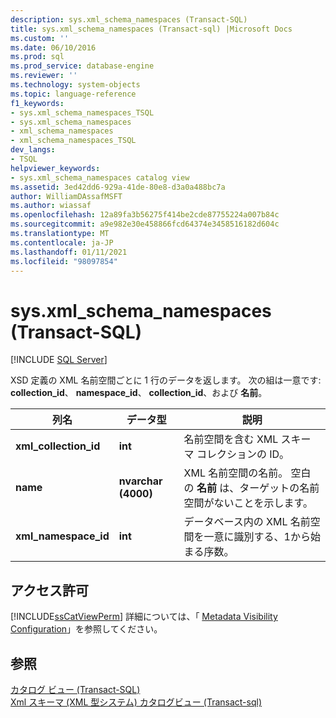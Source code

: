 ```yaml
---
description: sys.xml_schema_namespaces (Transact-SQL)
title: sys.xml_schema_namespaces (Transact-sql) |Microsoft Docs
ms.custom: ''
ms.date: 06/10/2016
ms.prod: sql
ms.prod_service: database-engine
ms.reviewer: ''
ms.technology: system-objects
ms.topic: language-reference
f1_keywords:
- sys.xml_schema_namespaces_TSQL
- sys.xml_schema_namespaces
- xml_schema_namespaces
- xml_schema_namespaces_TSQL
dev_langs:
- TSQL
helpviewer_keywords:
- sys.xml_schema_namespaces catalog view
ms.assetid: 3ed42dd6-929a-41de-80e8-d3a0a488bc7a
author: WilliamDAssafMSFT
ms.author: wiassaf
ms.openlocfilehash: 12a89fa3b56275f414be2cde87755224a007b84c
ms.sourcegitcommit: a9e982e30e458866fcd64374e3458516182d604c
ms.translationtype: MT
ms.contentlocale: ja-JP
ms.lasthandoff: 01/11/2021
ms.locfileid: "98097854"
---
```

# <a name="sysxml_schema_namespaces-transact-sql"></a>sys.xml_schema_namespaces (Transact-SQL)
[!INCLUDE [SQL Server](../../includes/applies-to-version/sqlserver.md)]

  XSD 定義の XML 名前空間ごとに 1 行のデータを返します。 次の組は一意です: **collection_id**、 **namespace_id**、 **collection_id**、および **名前**。  
  
|列名|データ型|説明|  
|-----------------|---------------|-----------------|  
|**xml_collection_id**|**int**|名前空間を含む XML スキーマ コレクションの ID。|  
|**name**|**nvarchar (4000)**|XML 名前空間の名前。 空白の **名前** は、ターゲットの名前空間がないことを示します。|  
|**xml_namespace_id**|**int**|データベース内の XML 名前空間を一意に識別する、1から始まる序数。|  
  
## <a name="permissions"></a>アクセス許可  
 [!INCLUDE[ssCatViewPerm](../../includes/sscatviewperm-md.md)] 詳細については、「 [Metadata Visibility Configuration](../../relational-databases/security/metadata-visibility-configuration.md)」を参照してください。  
  
## <a name="see-also"></a>参照  
 [カタログ ビュー &#40;Transact-SQL&#41;](../../relational-databases/system-catalog-views/catalog-views-transact-sql.md)   
 [Xml スキーマ &#40;XML 型システム&#41; カタログビュー &#40;Transact-sql&#41;](../../relational-databases/system-catalog-views/xml-schemas-xml-type-system-catalog-views-transact-sql.md)  
  
  
